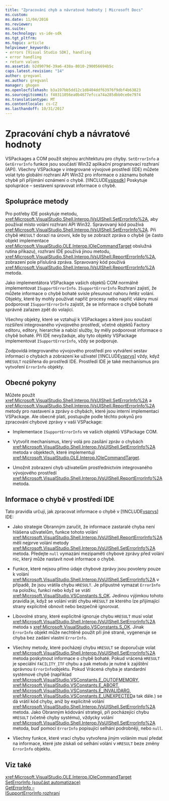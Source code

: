 ```yaml
---
title: "Zpracování chyb a návratové hodnoty | Microsoft Docs"
ms.custom: 
ms.date: 11/04/2016
ms.reviewer: 
ms.suite: 
ms.technology: vs-ide-sdk
ms.tgt_pltfrm: 
ms.topic: article
helpviewer_keywords:
- errors [Visual Studio SDK], handling
- error handling
- return values
ms.assetid: b2d9079d-39a6-438a-8010-290056694b5c
caps.latest.revision: "14"
author: gregvanl
ms.author: gregvanl
manager: ghogen
ms.openlocfilehash: b3a197bb5dd12c1d8404ddf63976f9dbf4b63823
ms.sourcegitcommit: f40311056ea0b4677efcca74a285dbb0ce0e7974
ms.translationtype: MT
ms.contentlocale: cs-CZ
ms.lasthandoff: 10/31/2017
---
```

# <a name="error-handling-and-return-values"></a>Zpracování chyb a návratové hodnoty
VSPackages a COM použít stejnou architekturu pro chyby. `SetErrorInfo` a `GetErrorInfo` funkce jsou součástí Win32 aplikační programovací rozhraní (API). Všechny VSPackage v integrované vývojové prostředí (IDE) můžete volat tyto globální rozhraní API Win32 pro informace o záznamu bohaté chybě při přijímání oznámení o chybě. [!INCLUDE[vsipsdk](../extensibility/includes/vsipsdk_md.md)] Poskytuje spolupráce – sestavení spravovat informace o chybě.  
  
## <a name="interop-methods"></a>Spolupráce metody  
 Pro potřeby IDE poskytuje metodu, <xref:Microsoft.VisualStudio.Shell.Interop.IVsUIShell.SetErrorInfo%2A>, aby používal místo volání rozhraní API Win32. Spravovaný kód používá <xref:Microsoft.VisualStudio.Shell.Interop.IVsUIShell.SetErrorInfo%2A>. Při chybě `HRESULT` dorazí na úrovni, kde by se zobrazit zpráva o chybě (je často objekt implementace <xref:Microsoft.VisualStudio.OLE.Interop.IOleCommandTarget> obslužná rutina příkazu), rozhraní IDE používá jinou metodu, <xref:Microsoft.VisualStudio.Shell.Interop.IVsUIShell.ReportErrorInfo%2A>, zobrazení pole příslušná zpráva. Spravovaný kód používá <xref:Microsoft.VisualStudio.Shell.Interop.IVsUIShell.ReportErrorInfo%2A> metoda.  
  
 Jako implementátora VSPackage vašich objektů COM normálně implementovat `ISupportErrorInfo`. `ISupportErrorInfo` Rozhraní zajistí, že můžete informace o chybě bohaté svisle přesunout nahoru řetěz volání. Objekty, které by mohly používat napříč procesy nebo napříč vlákny musí podporovat `ISupportErrorInfo` zajistit, že se informace o chybě bohaté správně zařazen zpět do volající.  
  
 Všechny objekty, které se vztahují k VSPackages a které jsou součástí rozšíření integrovaného vývojového prostředí, včetně objektů Factory editoru, editory, hierarchie a nabízí služby, by měly podporovat informace o chybě bohaté. Při IDE nevyžaduje, aby tyto objekty VSPackage implementovat `ISupportErrorInfo`, vždy se podporuje.  
  
 Zodpovídá integrovaného vývojového prostředí pro vytváření sestav informací o chybách a zobrazení ke uživatel [!INCLUDE[vsprvs](../code-quality/includes/vsprvs_md.md)] vždy, když `HRESULT` rozšířena do prostředí IDE. Prostředí IDE je také mechanismus pro vytvoření `ErrorInfo` objekty.  
  
## <a name="general-guidelines"></a>Obecné pokyny  
 Můžete použít <xref:Microsoft.VisualStudio.Shell.Interop.IVsUIShell.SetErrorInfo%2A> a <xref:Microsoft.VisualStudio.Shell.Interop.IVsUIShell.ReportErrorInfo%2A> metody pro nastavení a zprávy o chybách, které jsou interní implementaci VSPackage. Ale obecně platí, postupujte podle těchto pokynů pro zpracování chybové zprávy v vaší VSPackage:  
  
-   Implementace `ISupportErrorInfo` ve vašich objektů VSPackage COM.  
  
-   Vytvořit mechanismus, který volá pro zasílání zpráv o chybách <xref:Microsoft.VisualStudio.Shell.Interop.IVsUIShell.SetErrorInfo%2A> metoda v objektech, které implementují <xref:Microsoft.VisualStudio.OLE.Interop.IOleCommandTarget>.  
  
-   Umožnit zobrazení chyb uživatelům prostřednictvím integrovaného vývojového prostředí <xref:Microsoft.VisualStudio.Shell.Interop.IVsUIShell.ReportErrorInfo%2A> metoda.  
  
## <a name="error-information-in-the-ide"></a>Informace o chybě v prostředí IDE  
 Tato pravidla určují, jak zpracovat informace o chybě v [!INCLUDE[vsprvs](../code-quality/includes/vsprvs_md.md)] IDE:  
  
-   Jako strategie Obranným zaručit, že informace zastaralé chyba není hlášena uživatelům, funkce tohoto volání <xref:Microsoft.VisualStudio.Shell.Interop.IVsUIShell.ReportErrorInfo%2A> měli nejprve volání metody <xref:Microsoft.VisualStudio.Shell.Interop.IVsUIShell.SetErrorInfo%2A> metoda. Předejte `null` vymazání mezipaměti chybové zprávy před volání nic, který může nastavit nové informace o chybě.  
  
-   Funkce, které nejsou přímo údaje chybové zprávy jsou povoleny pouze k volání <xref:Microsoft.VisualStudio.Shell.Interop.IVsUIShell.SetErrorInfo%2A> v případě, že jsou vrátila chybu `HRESULT`. Je přípustné vymazat `ErrorInfo` na položku, funkci nebo když se vrátí <xref:Microsoft.VisualStudio.VSConstants.S_OK>. Jedinou výjimkou tohoto pravidla je, když se volání vrátí chybu `HRESULT` ze kterého lze přijímající strany explicitně obnovit nebo bezpečně ignorovat.  
  
-   Libovolné strany, které explicitně ignoruje chybu `HRESULT` musí volat <xref:Microsoft.VisualStudio.Shell.Interop.IVsUIShell.SetErrorInfo%2A> metoda s <xref:Microsoft.VisualStudio.VSConstants.S_OK>. Jinak `ErrorInfo` objekt může nechtěně použít při jiné straně, vygeneruje se chyba bez zadání vlastní `ErrorInfo`.  
  
-   Všechny metody, které pocházejí chybu `HRESULT` se doporučuje volat <xref:Microsoft.VisualStudio.Shell.Interop.IVsUIShell.SetErrorInfo%2A> metoda poskytnout informace o chybě bohaté. Pokud vrácená `HRESULT` je speciální `FACILITY_ITF` chybu a pak metodu je nutné k zajištění správnou `ErrorInfo`objektu. Pokud Vrácená chyba je standardní systémové chybě (například <xref:Microsoft.VisualStudio.VSConstants.E_OUTOFMEMORY>, <xref:Microsoft.VisualStudio.VSConstants.E_ABORT>, <xref:Microsoft.VisualStudio.VSConstants.E_INVALIDARG>, <xref:Microsoft.VisualStudio.VSConstants.E_UNEXPECTED>a tak dále.) se dá vrátil kód chyby, aniž by explicitně volání <xref:Microsoft.VisualStudio.Shell.Interop.IVsUIShell.SetErrorInfo%2A> metoda. Jako Obranným kódování strategii, při pocházející chybu `HRESULT` (včetně chyby systému), vždycky volání <xref:Microsoft.VisualStudio.Shell.Interop.IVsUIShell.SetErrorInfo%2A> metoda, buď pomocí `ErrorInfo` popisující selhání podrobněji, nebo `null`.  
  
-   Všechny funkce, které vrací chybu vytvořena jiným voláním musí předat na informace, které jste získali od selhání volání v `HRESULT` beze změny `ErrorInfo` objektu.  
  
## <a name="see-also"></a>Viz také  
 <xref:Microsoft.VisualStudio.OLE.Interop.IOleCommandTarget>   
 [SetErrorInfo (součást automatizace)](http://msdn.microsoft.com/en-us/8eaacfac-fc37-4eaa-870b-10b99d598d66)   
 [GetErrorInfo –](http://msdn.microsoft.com/en-us/03317526-8c4f-4173-bc10-110c8112676a)   
 [ISupportErrorInfo rozhraní](http://msdn.microsoft.com/en-us/42d33066-36b4-4a5b-aa5d-46682e560f32)